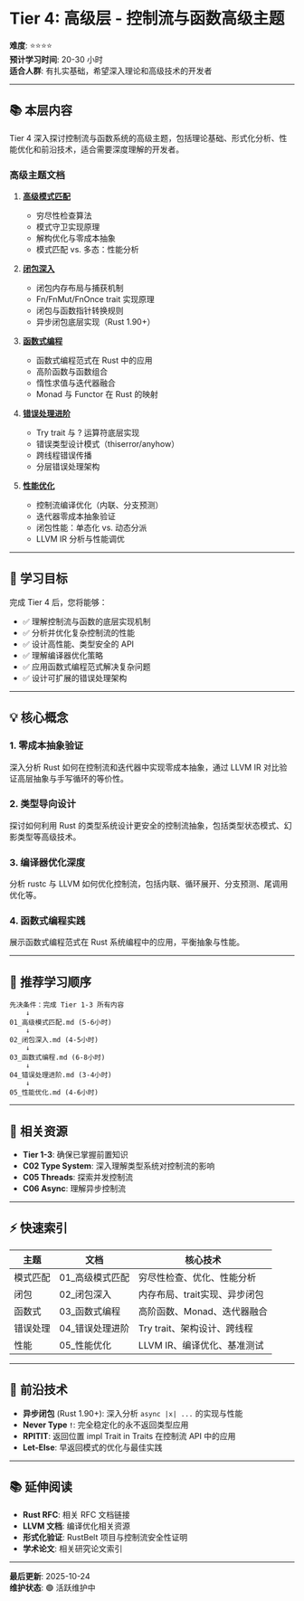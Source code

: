# Tier 4: 高级层 - 控制流与函数高级主题

**难度**: ⭐⭐⭐⭐  
**预计学习时间**: 20-30 小时  
**适合人群**: 有扎实基础，希望深入理论和高级技术的开发者

---

## 📚 本层内容

Tier 4 深入探讨控制流与函数系统的高级主题，包括理论基础、形式化分析、性能优化和前沿技术，适合需要深度理解的开发者。

### 高级主题文档

1. **[高级模式匹配](./01_高级模式匹配.md)**
   - 穷尽性检查算法
   - 模式守卫实现原理
   - 解构优化与零成本抽象
   - 模式匹配 vs. 多态：性能分析

2. **[闭包深入](./02_闭包深入.md)**
   - 闭包内存布局与捕获机制
   - Fn/FnMut/FnOnce trait 实现原理
   - 闭包与函数指针转换规则
   - 异步闭包底层实现（Rust 1.90+）

3. **[函数式编程](./03_函数式编程.md)**
   - 函数式编程范式在 Rust 中的应用
   - 高阶函数与函数组合
   - 惰性求值与迭代器融合
   - Monad 与 Functor 在 Rust 的映射

4. **[错误处理进阶](./04_错误处理进阶.md)**
   - Try trait 与 ? 运算符底层实现
   - 错误类型设计模式（thiserror/anyhow）
   - 跨线程错误传播
   - 分层错误处理架构

5. **[性能优化](./05_性能优化.md)**
   - 控制流编译优化（内联、分支预测）
   - 迭代器零成本抽象验证
   - 闭包性能：单态化 vs. 动态分派
   - LLVM IR 分析与性能调优

---

## 🎯 学习目标

完成 Tier 4 后，您将能够：

- ✅ 理解控制流与函数的底层实现机制
- ✅ 分析并优化复杂控制流的性能
- ✅ 设计高性能、类型安全的 API
- ✅ 理解编译器优化策略
- ✅ 应用函数式编程范式解决复杂问题
- ✅ 设计可扩展的错误处理架构

---

## 💡 核心概念

### 1. 零成本抽象验证

深入分析 Rust 如何在控制流和迭代器中实现零成本抽象，通过 LLVM IR 对比验证高层抽象与手写循环的等价性。

### 2. 类型导向设计

探讨如何利用 Rust 的类型系统设计更安全的控制流抽象，包括类型状态模式、幻影类型等高级技术。

### 3. 编译器优化深度

分析 rustc 与 LLVM 如何优化控制流，包括内联、循环展开、分支预测、尾调用优化等。

### 4. 函数式编程实践

展示函数式编程范式在 Rust 系统编程中的应用，平衡抽象与性能。

---

## 📖 推荐学习顺序

```text
先决条件：完成 Tier 1-3 所有内容
    ↓
01_高级模式匹配.md (5-6小时)
    ↓
02_闭包深入.md (4-5小时)
    ↓
03_函数式编程.md (6-8小时)
    ↓
04_错误处理进阶.md (3-4小时)
    ↓
05_性能优化.md (4-6小时)
```

---

## 🔗 相关资源

- **Tier 1-3**: 确保已掌握前置知识
- **C02 Type System**: 深入理解类型系统对控制流的影响
- **C05 Threads**: 探索并发控制流
- **C06 Async**: 理解异步控制流

---

## ⚡ 快速索引

| 主题 | 文档 | 核心技术 |
|------|------|---------|
| 模式匹配 | 01_高级模式匹配 | 穷尽性检查、优化、性能分析 |
| 闭包 | 02_闭包深入 | 内存布局、trait实现、异步闭包 |
| 函数式 | 03_函数式编程 | 高阶函数、Monad、迭代器融合 |
| 错误处理 | 04_错误处理进阶 | Try trait、架构设计、跨线程 |
| 性能 | 05_性能优化 | LLVM IR、编译优化、基准测试 |

---

## 🌟 前沿技术

- **异步闭包** (Rust 1.90+): 深入分析 `async |x| ...` 的实现与性能
- **Never Type `!`**: 完全稳定化的永不返回类型应用
- **RPITIT**: 返回位置 impl Trait in Traits 在控制流 API 中的应用
- **Let-Else**: 早返回模式的优化与最佳实践

---

## 📚 延伸阅读

- **Rust RFC**: 相关 RFC 文档链接
- **LLVM 文档**: 编译优化相关资源
- **形式化验证**: RustBelt 项目与控制流安全性证明
- **学术论文**: 相关研究论文索引

---

**最后更新**: 2025-10-24  
**维护状态**: 🟢 活跃维护中
